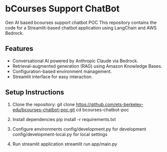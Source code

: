 # bCourses Support ChatBot
Gen AI based bcourses support chatbot POC
This repository contains the code for a Streamlit-based chatbot application using LangChain and AWS Bedrock.

## Features

- Conversational AI powered by Anthropic Claude via Bedrock.
- Retrieval-augmented generation (RAG) using Amazon Knowledge Bases.
- Configuration-based environment management.
- Streamlit interface for easy interaction.

## Setup Instructions

1. Clone the repository:
   git clone https://github.com/ets-berkeley-edu/bcourses-chatbot-poc.git
   cd bcourses-chatbot-poc

2. Install dependencies
   pip install -r requirements.txt

3. Configure environments
   config/development.py for development
   config/development-local.py for local settings

4. Run streamlit application
   streamlit run app/main.py

